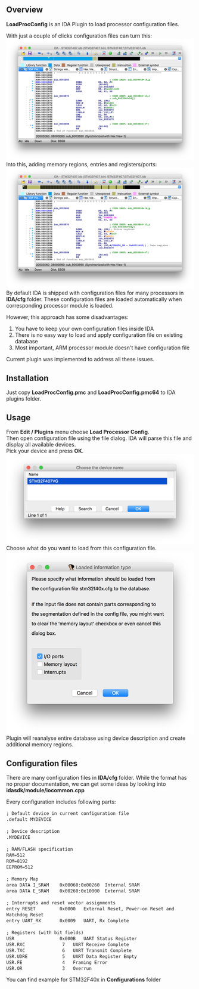 ## Overview
**LoadProcConfig** is an IDA Plugin to load processor configuration files.

With just a couple of clicks configuration files can turn this:
![](./Resources/screenshots/lpc_before.png)
Into this, adding memory regions, entries and registers/ports:
![](./Resources/screenshots/lpc_after.png)
By default IDA is shipped with configuration files for many processors in **IDA/cfg** folder. These configuration files are loaded automatically when corresponding processor module is loaded.  

However, this approach has some disadvantages:  
1. You have to keep your own configuration files inside IDA  
2. There is no easy way to load and apply configuration file on existing database  
3. Most important, ARM processor module doesn't have configuration file  

Current plugin was implemented to address all these issues.

## Installation

Just copy **LoadProcConfig.pmc** and **LoadProcConfig.pmc64** to IDA plugins folder.

## Usage

From **Edit / Plugins** menu choose **Load Processor Config**.  
Then open configuration file using the file dialog.
IDA will parse this file and display all available devices.  
Pick your device and press **OK**.  
![](./Resources/screenshots/lpc_device.png)
Choose what do you want to load from this configuration file.
![](./Resources/screenshots/lpc_info.png)
Plugin will reanalyse entire database using device description and create additional memory regions.

## Configuration files

There are many configuration files in **IDA/cfg** folder. While the format has no proper documentation, we can get some ideas by looking into **idasdk/module/iocommon.cpp**

Every configuration includes following parts:

```
; Default device in current configuration file
.default MYDEVICE

; Device description
.MYDEVICE

; RAM/FLASH specification
RAM=512
ROM=8192
EEPROM=512

; Memory Map
area DATA I_SRAM    0x00060:0x00260  Internal SRAM
area DATA E_SRAM    0x00260:0x10000  External SRAM

; Interrupts and reset vector assignments 
entry RESET         0x0000   External Reset, Power-on Reset and Watchdog Reset
entry UART_RX       0x0009   UART, Rx Complete

; Registers (with bit fields)
USR                 0x000B   UART Status Register
USR.RXC              7   UART Receive Complete
USR.TXC              6   UART Transmit Complete
USR.UDRE             5   UART Data Register Empty
USR.FE               4   Framing Error
USR.OR               3   Overrun
```

You can find example for STM32F40x in **Configurations** folder
